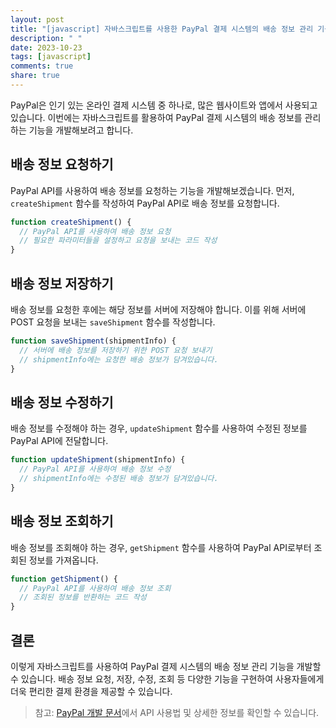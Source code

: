 ```yaml
---
layout: post
title: "[javascript] 자바스크립트를 사용한 PayPal 결제 시스템의 배송 정보 관리 기능 개발하기"
description: " "
date: 2023-10-23
tags: [javascript]
comments: true
share: true
---
```


PayPal은 인기 있는 온라인 결제 시스템 중 하나로, 많은 웹사이트와 앱에서 사용되고 있습니다. 이번에는 자바스크립트를 활용하여 PayPal 결제 시스템의 배송 정보를 관리하는 기능을 개발해보려고 합니다.

## 배송 정보 요청하기

PayPal API를 사용하여 배송 정보를 요청하는 기능을 개발해보겠습니다. 먼저, `createShipment` 함수를 작성하여 PayPal API로 배송 정보를 요청합니다.

```javascript
function createShipment() {
  // PayPal API를 사용하여 배송 정보 요청
  // 필요한 파라미터들을 설정하고 요청을 보내는 코드 작성
}
```

## 배송 정보 저장하기

배송 정보를 요청한 후에는 해당 정보를 서버에 저장해야 합니다. 이를 위해 서버에 POST 요청을 보내는 `saveShipment` 함수를 작성합니다.

```javascript
function saveShipment(shipmentInfo) {
  // 서버에 배송 정보를 저장하기 위한 POST 요청 보내기
  // shipmentInfo에는 요청한 배송 정보가 담겨있습니다.
}
```

## 배송 정보 수정하기

배송 정보를 수정해야 하는 경우, `updateShipment` 함수를 사용하여 수정된 정보를 PayPal API에 전달합니다.

```javascript
function updateShipment(shipmentInfo) {
  // PayPal API를 사용하여 배송 정보 수정
  // shipmentInfo에는 수정된 배송 정보가 담겨있습니다.
}
```

## 배송 정보 조회하기

배송 정보를 조회해야 하는 경우, `getShipment` 함수를 사용하여 PayPal API로부터 조회된 정보를 가져옵니다.

```javascript
function getShipment() {
  // PayPal API를 사용하여 배송 정보 조회
  // 조회된 정보를 반환하는 코드 작성
}
```

## 결론

이렇게 자바스크립트를 사용하여 PayPal 결제 시스템의 배송 정보 관리 기능을 개발할 수 있습니다. 배송 정보 요청, 저장, 수정, 조회 등 다양한 기능을 구현하여 사용자들에게 더욱 편리한 결제 환경을 제공할 수 있습니다.

> 참고: [PayPal 개발 문서](https://developer.paypal.com/docs/)에서 API 사용법 및 상세한 정보를 확인할 수 있습니다.